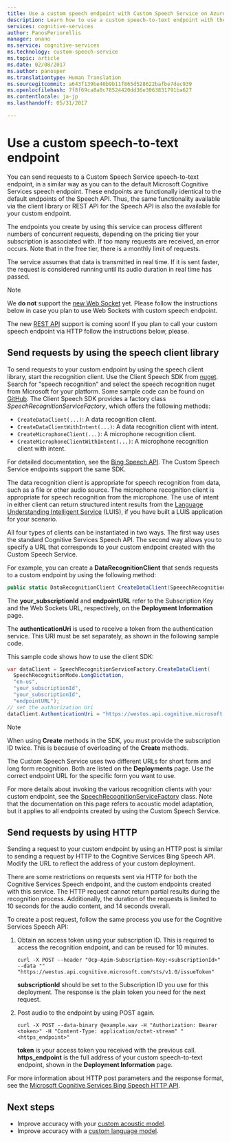 ```yaml
---
title: Use a custom speech endpoint with Custom Speech Service on Azure | Microsoft Docs
description: Learn how to use a custom speech-to-text endpoint with the Custom Speech Service in Cognitive Services.
services: cognitive-services
author: PanosPeriorellis
manager: onano
ms.service: cognitive-services
ms.technology: custom-speech-service
ms.topic: article
ms.date: 02/08/2017
ms.author: panosper
ms.translationtype: Human Translation
ms.sourcegitcommit: a643f139be40b9b11f865d528622bafbe7dec939
ms.openlocfilehash: 7f8f69ca8a0c78524420dd36e3063831791ba627
ms.contentlocale: ja-jp
ms.lasthandoff: 05/31/2017

---
```


# <a name="use-a-custom-speech-to-text-endpoint"></a>Use a custom speech-to-text endpoint
You can send requests to a Custom Speech Service speech-to-text endpoint, in a similar way as you can to the default Microsoft Cognitive Services speech endpoint. These endpoints are functionally identical to the default endpoints of the Speech API. Thus, the same functionality available via the client library or REST API for the Speech API is also the available for your custom endpoint.

The endpoints you create by using this service can process different numbers of concurrent requests, depending on the pricing tier your subscription is associated with. If too many requests are received, an error occurs. Note that in the free tier, there is a monthly limit of requests.

The service assumes that data is transmitted in real time. If it is sent faster, the request is considered running until its audio duration in real time has passed.

> [!NOTE]
> We **do not** support the [new Web Socket](https://docs.microsoft.com/en-us/azure/cognitive-services/speech/api-reference-rest/websocketprotocol) yet. Please follow the instructions below in case you plan to use Web Sockets with custom speech endpoint.
>
> The new [REST API](https://docs.microsoft.com/en-us/azure/cognitive-services/speech/getstarted/getstartedrest) support is coming soon! If you plan to call your custom speech endpoint via HTTP follow the instructions below, please.
>

## <a name="send-requests-by-using-the-speech-client-library"></a>Send requests by using the speech client library

To send requests to your custom endpoint by using the speech client library, start the recognition client. Use the Client Speech SDK from [nuget](http://nuget.org/). Search for "speech recognition" and select the speech recognition nuget from Microsoft for your platform. Some sample code can be found on [GitHub](https://github.com/Microsoft/Cognitive-Speech-STT-Windows). The Client Speech SDK provides a factory class _SpeechRecognitionServiceFactory_, which offers the following methods:

  *   ```CreateDataClient(...)```: A data recognition client.
  *   ```CreateDataClientWithIntent(...)```: A data recognition client with intent.
  *   ```CreateMicrophoneClient(...)```: A microphone recognition client.
  *   ```CreateMicrophoneClientWithIntent(...)```: A microphone recognition client with intent.

For detailed documentation, see the [Bing Speech API](https://www.microsoft.com/cognitive-services/Speech-api/documentation/GetStarted/GetStartedCSharpDesktop). The Custom Speech Service endpoints support the same SDK.

The data recognition client is appropriate for speech recognition from data, such as a file or other audio source. The microphone recognition client is appropriate for speech recognition from the microphone. The use of intent in either client can return structured intent results from the [Language Understanding Intelligent Service](https://www.luis.ai/) (LUIS), if you have built a LUIS application for your scenario.

All four types of clients can be instantiated in two ways. The first way uses the standard Cognitive Services Speech API. The second way allows you to specify a URL that corresponds to your custom endpoint created with the Custom Speech Service.

For example, you can create a **DataRecognitionClient** that sends requests to a custom endpoint by using the following method:

```csharp
public static DataRecognitionClient CreateDataClient(SpeeechRecognitionMode speechRecognitionMode, string language, string primaryOrSecondaryKey, **string url**);
```

The **your_subscriptionId** and **endpointURL** refer to the Subscription Key and the Web Sockets URL, respectively, on the **Deployment Information** page.

The **authenticationUri** is used to receive a token from the authentication service. This URI must be set separately, as shown in the following sample code.

This sample code shows how to use the client SDK:

```csharp
var dataClient = SpeechRecognitionServiceFactory.CreateDataClient(
  SpeechRecognitionMode.LongDictation,
  "en-us",
  "your_subscriptionId",
  "your_subscriptionId",
  "endpointURL");
// set the authorization Uri
dataClient.AuthenticationUri = "https://westus.api.cognitive.microsoft.com/sts/v1.0/issueToken";
```

> [!NOTE]
> When using **Create** methods in the SDK, you must provide the subscription ID twice. This is because of overloading of the **Create** methods.
>

The Custom Speech Service uses two different URLs for short form and long form recognition. Both are listed on the **Deployments** page. Use the correct endpoint URL for the specific form you want to use.

For more details about invoking the various recognition clients with your custom endpoint, see the [SpeechRecognitionServiceFactory](https://www.microsoft.com/cognitive-services/Speech-api/documentation/GetStarted/GetStartedCSharpDesktop) class. Note that the documentation on this page refers to acoustic model adaptation, but it applies to all endpoints created by using the Custom Speech Service.

## <a name="send-requests-by-using-http"></a>Send requests by using HTTP

Sending a request to your custom endpoint by using an HTTP post is similar to sending a request by HTTP to the Cognitive Services Bing Speech API. Modify the URL to reflect the address of your custom deployment.

There are some restrictions on requests sent via HTTP for both the Cognitive Services Speech endpoint, and the custom endpoints created with this service. The HTTP request cannot return partial results during the recognition process. Additionally, the duration of the requests is limited to 10 seconds for the audio content, and 14 seconds overall.

To create a post request, follow the same process you use for the Cognitive Services Speech API:

1.  Obtain an access token using your subscription ID. This is required to access the recognition endpoint, and can be reused for 10 minutes.

    ```
    curl -X POST --header "Ocp-Apim-Subscription-Key:<subscriptionId>" --data "" "https://westus.api.cognitive.microsoft.com/sts/v1.0/issueToken"
    ```
      **subscriptionId** should be set to the Subscription ID you use for this deployment. The response is the plain token you need for the next request.

2.  Post audio to the endpoint by using POST again.

    ```
    curl -X POST --data-binary @example.wav -H "Authorization: Bearer <token>" -H "Content-Type: application/octet-stream" "<https_endpoint>"
    ```

    **token** is your access token you received with the previous call. **https_endpoint** is the full address of your custom speech-to-text endpoint, shown in the **Deployment Information** page.

For more information about HTTP post parameters and the response format, see the [Microsoft Cognitive Services Bing Speech HTTP API](https://www.microsoft.com/cognitive-services/speech-api/documentation/API-Reference-REST/BingVoiceRecognition#SampleImplementation).

## <a name="next-steps"></a>Next steps
* Improve accuracy with your [custom acoustic model](cognitive-services-custom-speech-create-acoustic-model.md).
* Improve accuracy with a [custom language model](cognitive-services-custom-speech-create-language-model.md).

